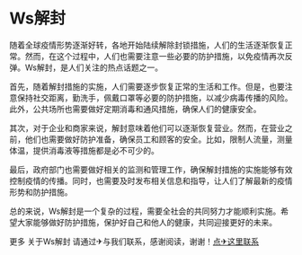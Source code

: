 # Ws解封

随着全球疫情形势逐渐好转，各地开始陆续解除封锁措施，人们的生活逐渐恢复正常。然而，在这个过程中，人们也需要注意一些必要的防护措施，以免疫情再次反弹。Ws解封，是人们关注的热点话题之一。

首先，随着解封措施的实施，人们需要逐步恢复正常的生活和工作。但是，也要注意保持社交距离，勤洗手，佩戴口罩等必要的防护措施，以减少病毒传播的风险。此外，公共场所也需要做好定期消毒和通风措施，确保人们的健康安全。

其次，对于企业和商家来说，解封意味着他们可以逐渐恢复营业。然而，在营业之前，他们也需要做好防护准备，确保员工和顾客的安全。比如，限制人流量，测量体温，提供消毒液等措施都是必不可少的。

最后，政府部门也需要做好相关的监测和管理工作，确保解封措施的实施能够有效控制疫情的传播。同时，也需要及时发布相关信息和指导，让人们了解最新的疫情形势和防护措施。

总的来说，Ws解封是一个复杂的过程，需要全社会的共同努力才能顺利实施。希望大家能够做好防护措施，保护好自己和他人的健康，共同迎接更好的未来。

更多 关于Ws解封 请通过✈与我们联系，感谢阅读，谢谢！[点✈这里联系](https://abc.k02.cc)